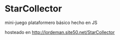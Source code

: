 # StarCollector
mini-juego plataformero básico hecho en JS

hosteado en http://lordeman.site50.net/StarCollector
